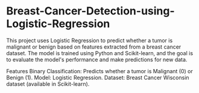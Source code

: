# Breast-Cancer-Detection-using-Logistic-Regression
This project uses Logistic Regression to predict whether a tumor is malignant or benign based on features extracted from a breast cancer dataset.
The model is trained using Python and Scikit-learn, and the goal is to evaluate the model's performance and make predictions for new data.

Features
Binary Classification: Predicts whether a tumor is Malignant (0) or Benign (1).
Model: Logistic Regression.
Dataset: Breast Cancer Wisconsin dataset (available in Scikit-learn).

